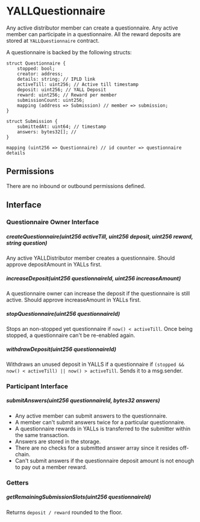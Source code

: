 # YALLQuestionnaire

Any active distributor member can create a questionnaire. Any active member can participate in a questionnaire.
All the reward deposits are stored at `YALLQuestionnaire` contract.

A questionnaire is backed by the following structs:

```solidity
struct Questionnaire {
	stopped: bool;
	creator: address;
	details: string; // IPLD link
	activeTill: uint256; // Active till timestamp
	deposit: uint256; // YALL Deposit
	reward: uint256; // Reward per member
	submissionCount: uint256;
	mapping (address => Submission) // member => submission;
}

struct Submission {
	submittedAt: uint64; // timestamp
	answers: bytes32[]; // 
}

mapping (uint256 => Questionnaire) // id counter => questionnaire details
```

## Permissions

There are no inbound or outbound permissions defined.

## Interface

### Questionnaire Owner Interface

##### createQuestionnaire(uint256 activeTill, uint256 deposit, uint256 reward, string question)

Any active YALLDistributor member creates a questionnaire. Should approve depositAmount in YALLs first.

##### increaseDeposit(uint256 questionnaireId, uint256 increaseAmount)

A questionnaire owner can increase the deposit if the questionnaire is still active. Should approve increaseAmount in YALLs first.

##### stopQuestionnaire(uint256 questionnaireId)

Stops an non-stopped yet questionnaire if `now() < activeTill`. Once being stopped, a questionnaire can't be re-enabled again.

##### withdrawDeposit(uint256 questionnaireId)

Withdraws an unused deposit in YALLS if a questionnaire if `(stopped && now() < activeTill) || now() > activeTill`. Sends it to a msg.sender.

### Participant Interface

##### submitAnswers(uint256 questionnaireId, bytes32 answers)

* Any active member can submit answers to the questionnaire.
* A member can't submit answers twice for a particular questionnaire.
* A questionnaire rewards in YALLs is transferred to the submitter within the same transaction.
* Answers are stored in the storage.
* There are no checks for a submitted answer array since it resides off-chain.
* Can't submit answers if the questionnaire deposit amount is not enough to pay out a member reward.

### Getters

##### getRemainingSubmissionSlots(uint256 questionnaireId)

Returns `deposit / reward` rounded to the floor.
